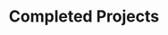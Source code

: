 ---
permalink: /completed_projects/
title: "Completed Projects"
collection: completed_projects
layout: collection
entries_layout: grid
classes: wide
author_profile: true
---
